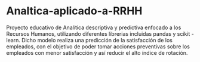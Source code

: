 # Analtica-aplicado-a-RRHH
Proyecto educativo de Analítica descriptiva y predictiva enfocado a los Recursos Humanos, utilizando diferentes librerias incluidas pandas y scikit - learn. Dicho modelo realiza una predicción de la satisfacción de los empleados, con el objetivo de poder tomar acciones preventivas sobre los empleados con menor satisfacción y así reducir el alto índice de rotación.
